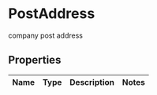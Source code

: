 

# PostAddress

company post address

## Properties

| Name | Type | Description | Notes |
|------------ | ------------- | ------------- | -------------|



